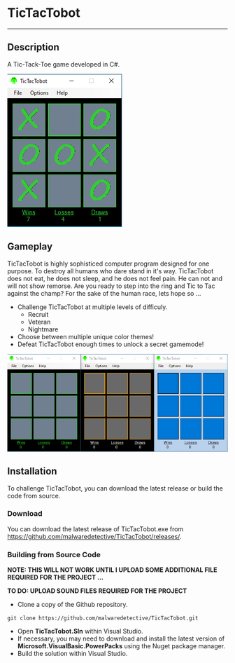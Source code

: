 # TicTacTobot
---
## Description
A Tic-Tack-Toe game developed in C#.

![TicTacTobot](screenshots/TicTacTobot.png)

## Gameplay
TicTacTobot is highly sophisticed computer program designed for one purpose. To destroy all humans who dare stand in it's way. TicTacTobot does not eat, he does not sleep, and he does not feel pain. He can not and will not show remorse. Are you ready to step into the ring and Tic to Tac against the champ? For the sake of the human race, lets hope so ...

- Challenge TicTacTobot at multiple levels of difficuly.
  - Recruit
  - Veteran
  - Nightmare
- Choose between multiple unique color themes!
- Defeat TicTacTobot enough times to unlock a secret gamemode!

![Color Themes](screenshots/color_themes.png)

## Installation
To challenge TicTacTobot, you can download the latest release or build the code from source.

### Download
You can download the latest release of TicTacTobot.exe from https://github.com/malwaredetective/TicTacTobot/releases/. 

### Building from Source Code
**NOTE: THIS WILL NOT WORK UNTIL I UPLOAD SOME ADDITIONAL FILE REQUIRED FOR THE PROJECT ...**

**TO DO: UPLOAD SOUND FILES REQUIRED FOR THE PROJECT**
- Clone a copy of the Github repository.
```
git clone https://github.com/malwaredetective/TicTacTobot.git
```
- Open **TicTacTobot.Sln** within Visual Studio.
- If necessary, you may need to download and install the latest version of  **Microsoft.VisualBasic.PowerPacks** using the Nuget package manager.
- Build the solution within Visual Studio. 
